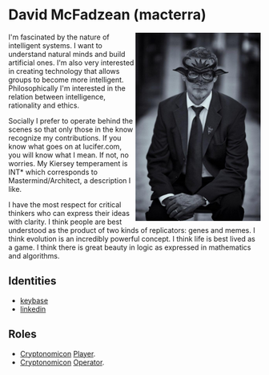 # David McFadzean (macterra)

<img align="right" width="250" src="masquerade.jpg">

I'm fascinated by the nature of intelligent systems. I want to understand natural minds and build artificial ones. I'm also very interested in creating technology that allows groups to become more intelligent. Philosophically I'm interested in the relation between intelligence, rationality and ethics.

Socially I prefer to operate behind the scenes so that only those in the know recognize my contributions. If you know what goes on at lucifer.com, you will know what I mean. If not, no worries. My Kiersey temperament is INT* which corresponds to Mastermind/Architect, a description I like.

I have the most respect for critical thinkers who can express their ideas with clarity. I think people are best understood as the product of two kinds of replicators: genes and memes. I think evolution is an incredibly powerful concept. I think life is best lived as a game. I think there is great beauty in logic as expressed in mathematics and algorithms.

## Identities

* [keybase](https://keybase.io/mcfadzean)
* [linkedin](https://www.linkedin.com/in/davidmc/)

## Roles

* [Cryptonomicon](https://equibit.github.io/Cryptonomicon/) [Player]().
* [Cryptonomicon](https://equibit.github.io/Cryptonomicon/) [Operator]().
